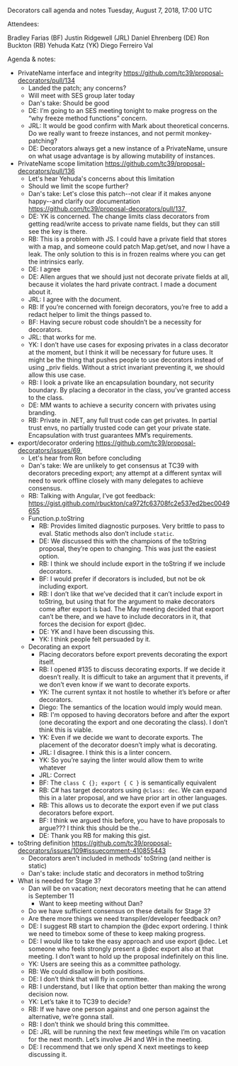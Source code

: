 Decorators call agenda and notes
Tuesday, August 7, 2018, 17:00 UTC

Attendees:

Bradley Farias (BF)
Justin Ridgewell (JRL)
Daniel Ehrenberg (DE)
Ron Buckton (RB)
Yehuda Katz (YK)
Diego Ferreiro Val

Agenda & notes:
* PrivateName interface and integrity https://github.com/tc39/proposal-decorators/pull/134  
    * Landed the patch; any concerns? 
    * Will meet with SES group later today 
    * Dan's take: Should be good 
    * DE: I’m going to an SES meeting tonight to make progress on the “why freeze method functions” concern. 
    * JRL: It would be good confirm with Mark about theoretical concerns. Do we really want to freeze instances, and not permit monkey-patching? 
    * DE: Decorators always get a new instance of a PrivateName, unsure on what usage advantage is by allowing mutability of instances. 
* PrivateName scope limitation https://github.com/tc39/proposal-decorators/pull/136  
    * Let's hear Yehuda's concerns about this limitation 
    * Should we limit the scope further? 
    * Dan's take: Let's close this patch--not clear if it makes anyone happy--and clarify our documentation https://github.com/tc39/proposal-decorators/pull/137 
    * DE: YK is concerned. The change limits class decorators from getting read/write access to private name fields, but they can still see the key is there. 
    * RB: This is a problem with JS. I could have a private field that stores with a map, and someone could patch Map.get/set, and now I have a leak. The only solution to this is in frozen realms where you can get the intrinsics early. 
    * DE: I agree 
    * DE: Allen argues that we should just not decorate private fields at all, because it violates the hard private contract. I made a document about it. 
    * JRL: I agree with the document. 
    * RB: If you’re concerned with foreign decorators, you’re free to add a redact helper to limit the things passed to. 
    * BF: Having secure robust code shouldn’t be a necessity for decorators. 
    * JRL: that works for me. 
    * YK: I don’t have use cases for exposing privates in a class decorator at the moment, but I think it will be necessary for future uses. It might be the thing that pushes people to use decorators instead of using _priv fields. Without a strict invariant preventing it, we should allow this use case. 
    * RB: I look a private like an encapsulation boundary, not security boundary. By placing a decorator in the class, you’ve granted access to the class. 
    * DE: MM wants to achieve a security concern with privates using branding. 
    * RB: Private in .NET, any full trust code can get privates. In partial trust envs, no partially trusted code can get your private state. Encapsulation with trust guarantees MM’s requirements. 
* export/decorator ordering https://github.com/tc39/proposal-decorators/issues/69 
    * Let's hear from Ron before concluding 
    * Dan's take: We are unlikely to get consensus at TC39 with decorators preceding export; any attempt at a different syntax will need to work offline closely with many delegates to achieve consensus. 
    * RB: Talking with Angular, I’ve got feedback: https://gist.github.com/rbuckton/ca972fc63708fc2e537ed2bec0049655  
    * Function.p.toString 
        * RB: Provides limited diagnostic purposes. Very brittle to pass to eval. Static methods also don’t include `static`. 
        * DE: We discussed this with the champions of the toString proposal, they’re open to changing. This was just the easiest option. 
        * RB: I think we should include export in the toString if we include decorators. 
        * BF: I would prefer if decorators is included, but not be ok including export. 
        * RB: I don’t like that we’ve decided that it can’t include export in toString, but using that for the argument to make decorators come after export is bad. The May meeting decided that export can’t be there, and we have to include decorators in it, that forces the decision for export @dec. 
        * DE: YK and I have been discussing this. 
        * YK: I think people felt persuaded by it. 
    * Decorating an export 
        * Placing decorators before export prevents decorating the export itself. 
        * RB: I opened #135 to discuss decorating exports. If we decide it doesn’t really. It is difficult to take an argument that it prevents, if we don’t even know if we want to decorate exports. 
        * YK: The current syntax it not hostile to whether it’s before or after decorators. 
        * Diego: The semantics of the location would imply would mean. 
        * RB: I'm opposed to having decorators before and after the export (one decorating the export and one decorating the class). I don’t think this is viable. 
        * YK: Even if we decide we want to decorate exports. The placement of the decorator doesn’t imply what is decorating. 
        * JRL: I disagree. I think this is a linter concern. 
        * YK: So you’re saying the linter would allow them to write whatever 
        * JRL: Correct 
        * BF: The `class C {}; export { C }` is semantically equivalent 
        * RB: C# has target decorators using `@class: dec`. We can expand this in a later proposal, and we have prior art in other languages. 
        * RB: This allows us to decorate the export even if we put class decorators before export. 
        * BF: I think we argued this before, you have to have proposals to argue??? I think this should be the… 
        * DE: Thank you RB for making this gist. 
* toString definition https://github.com/tc39/proposal-decorators/issues/109#issuecomment-410855443  
    * Decorators aren't included in methods' toString (and neither is static) 
    * Dan's take: include static and decorators in method toString 
* What is needed for Stage 3? 
    * Dan will be on vacation; next decorators meeting that he can attend is September 11 
        * Want to keep meeting without Dan? 
    * Do we have sufficient consensus on these details for Stage 3? 
    * Are there more things we need transpiler/developer feedback on? 
    * DE: I suggest RB start to champion the @dec export ordering. I think we need to timebox some of these to keep making progress. 
    * DE: I would like to take the easy approach and use export @dec. Let someone who feels strongly present a @dec export also at that meeting. I don’t want to hold up the proposal indefinitely on this line. 
    * YK: Users are seeing this as a committee pathology. 
    * RB: We could disallow in both positions. 
    * DE: I don’t think that will fly in committee. 
    * RB: I understand, but I like that option better than making the wrong decision now. 
    * YK: Let’s take it to TC39 to decide? 
    * RB: If we have one person against and one person against the alternative, we’re gonna stall. 
    * RB: I don’t think we should bring this committee. 
    * DE: JRL will be running the next few meetings while I’m on vacation for the next month. Let’s involve JH and WH in the meeting. 
    * DE: I recommend that we only spend X next meetings to keep discussing it. 
